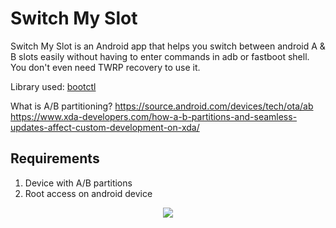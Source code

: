 # Switch My Slot
Switch My Slot is an Android app that helps you switch between android A & B slots easily without having to enter commands in adb or fastboot shell. You don't even need TWRP recovery to use it.

Library used: [bootctl](https://android.googlesource.com/platform/system/extras/+/master/bootctl)

What is A/B partitioning?
https://source.android.com/devices/tech/ota/ab
https://www.xda-developers.com/how-a-b-partitions-and-seamless-updates-affect-custom-development-on-xda/

 ## Requirements
1. Device with A/B partitions
2. Root access on android device

<p align="center">
  <img src="https://raw.githubusercontent.com/shoukolate/Switch-My-Slot-Android/master/Screenshots/1.png">
</p>
